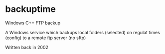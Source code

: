 # backuptime
Windows C++ FTP backup

A Windows service which backups local folders (selected) on regulat times (config)
to a remote ftp server (no sftp)

Written back in 2002


